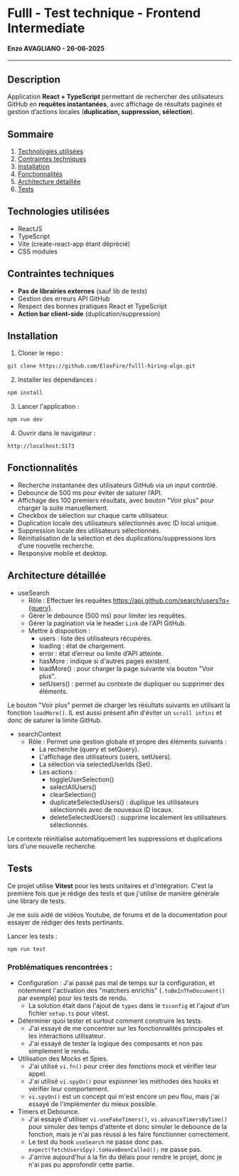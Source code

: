 # Fulll - Test technique - Frontend Intermediate

#### Enzo AVAGLIANO - 26-06-2025

---

## Description

Application **React + TypeScript** permettant de rechercher des utilisateurs GitHub en **requêtes instantanées**, avec affichage de résultats paginés et gestion d’actions locales (**duplication, suppression, sélection**).


## Sommaire
1. [Technologies utilisées](#technologies-utilisées)
2. [Contraintes techniques](#contraintes-techniques)
3. [Installation](#installation)
4. [Fonctionnalités](#fonctionnalités)
5. [Architecture détaillée](#architecture-détaillée)
6. [Tests](#tests)


## Technologies utilisées

- ReactJS
- TypeScript
- Vite (create-react-app étant déprécié)
- CSS modules


## Contraintes techniques

- **Pas de librairies externes** (sauf lib de tests)
- Gestion des erreurs API GitHub
- Respect des bonnes pratiques React et TypeScript
- **Action bar client-side** (duplication/suppression)


## Installation

1. Cloner le repo :
```bash
git clone https://github.com/EloxFire/fulll-hiring-algo.git
```

2. Installer les dépendances :
```bash
npm install
```

3. Lancer l'application :
```bash
npm run dev
```

4. Ouvrir dans le navigateur :
```
http://localhost:5173
```

## Fonctionnalités
- Recherche instantanée des utilisateurs GitHub via un input contrôlé.
- Debounce de 500 ms pour éviter de saturer l’API.
- Affichage des 100 premiers résultats, avec bouton "Voir plus" pour charger la suite manuellement.
- Checkbox de sélection sur chaque carte utilisateur.
- Duplication locale des utilisateurs sélectionnés avec ID local unique.
- Suppression locale des utilisateurs sélectionnés.
- Réinitialisation de la sélection et des duplications/suppressions lors d’une nouvelle recherche.
- Responsive mobile et desktop.

## Architecture détaillée
- useSearch
  - Rôle : Effectuer les requêtes https://api.github.com/search/users?q={query}. 
  - Gérer le debounce (500 ms) pour limiter les requêtes.
  - Gérer la pagination via le header `Link` de l'API GitHub.
  - Mettre à disposition :
    - users : liste des utilisateurs récupérés.
    - loading : état de chargement.
    - error : état d’erreur ou limite d’API atteinte.
    - hasMore : indique si d'autres pages existent.
    - loadMore() : pour charger la page suivante via bouton "Voir plus".
    - setUsers() : permet au contexte de dupliquer ou supprimer des éléments.

Le bouton "Voir plus" permet de charger les résultats suivants en utilisant la fonction `loadMore()`.
IL est aussi présent afin d'éviter un `scroll infini` et donc de saturer la limite GitHub.

- searchContext
  - Rôle : Permet une gestion globale et propre des éléments suivants :
    - La recherche (query et setQuery).
    - L'affichage des utilisateurs (users, setUsers).
    - La sélection via selectedUserIds (Set<number>).
    - Les actions :
      - toggleUserSelection()
      - selectAllUsers()
      - clearSelection()
      - duplicateSelectedUsers() : duplique les utilisateurs sélectionnés avec de nouveaux ID locaux.
      - deleteSelectedUsers() : supprime localement les utilisateurs sélectionnés.

Le contexte réinitialise automatiquement les suppressions et duplications lors d'une nouvelle recherche.

## Tests

Ce projet utilise **Vitest** pour les tests unitaires et d'intégration.
C'est la première fois que je rédige des tests et que j'utilise de manière générale une library de tests.

Je me suis aidé de vidéos Youtube, de forums et de la documentation pour essayer de rédiger des tests pertinants.

Lancer les tests :
```bash
npm run test
```

### Problématiques rencontrées :
- Configuration : J'ai passé pas mal de temps sur la configuration, et notemment l'activation des "matchers enrichis" (`.toBeInTheDocument()` par exemple) pour les tests de rendu.
  - La solution était dans l'ajout de `types` dans le `tsconfig` et l'ajout d'un fichier `setup.ts` pour vitest.
- Déterminer quoi tester et surtout comment construire les tests.
  - J'ai essayé de me concentrer sur les fonctionnalités principales et les interactions utilisateur.
  - J'ai essayé de tester la logique des composants et non pas simplement le rendu.
- Utilisation des Mocks et Spies.
  - J'ai utilisé `vi.fn()` pour créer des fonctions mock et vérifier leur appel.
  - J'ai utilisé `vi.spyOn()` pour espionner les méthodes des hooks et vérifier leur comportement.
  - `vi.spyOn()` est un concept qui m'est encore un peu flou, mais j'ai essayé de l'implémenter du mieux possible.
- Timers et Debounce.
  - J'ai essayé d'utiliser `vi.useFakeTimers()`, `vi.advanceTimersByTime()` pour simuler des temps d'attente et donc simuler le debounce de la fonction, mais je n'ai pas réussi à les faire fonctionner correctement.
  - Le test du hook `useSearch` ne passe donc pas. `expect(fetchUsersSpy).toHaveBeenCalled();` ne passe pas. 
  - J'arrive aujourd'hui à la fin du délais pour rendre le projet, donc je n'ai pas pu approfondir cette partie.
